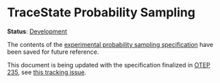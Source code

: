 <!--- Hugo front matter used to generate the website version of this page:
linkTitle: TraceState
--->

# TraceState Probability Sampling

**Status**: [Development](../document-status.md)

The contents of the [experimental probability sampling specification](./tracestate-probability-sampling-experimental.md) have been saved for future reference.

This document is being updated with the specification finalized in [OTEP 235](https://github.com/open-telemetry/oteps/blob/main/text/trace/0235-sampling-threshold-in-trace-state.md), see [this tracking issue](https://github.com/open-telemetry/opentelemetry-specification/issues/1413).
